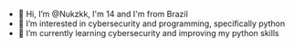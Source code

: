 - 👋 Hi, I’m @Nukzkk, I'm 14 and I'm from Brazil
- 👀 I’m interested in cybersecurity and programming, specifically python
- 🌱 I’m currently learning cybersecurity and improving my python skills 

<!---
Nukzkk/Nukzkk is a ✨ special ✨ repository because its `README.md` (this file) appears on your GitHub profile.
You can click the Preview link to take a look at your changes.
--->
